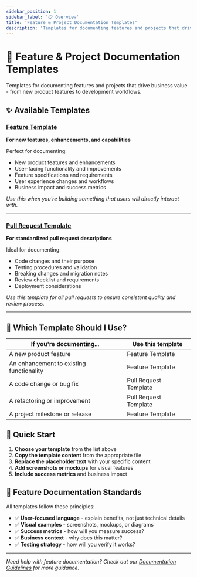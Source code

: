 ```yaml
---
sidebar_position: 1
sidebar_label: '📋 Overview'
title: 'Feature & Project Documentation Templates'
description: 'Templates for documenting features and projects that drive business value'
---
```


# 🚀 Feature & Project Documentation Templates

Templates for documenting features and projects that drive business value - from new product features to development workflows.

## ✨ Available Templates

### [Feature Template](./feature-template.md)
**For new features, enhancements, and capabilities**

Perfect for documenting:
- New product features and enhancements
- User-facing functionality and improvements
- Feature specifications and requirements
- User experience changes and workflows
- Business impact and success metrics

*Use this when you're building something that users will directly interact with.*

---

### [Pull Request Template](./pull_request_template.md)
**For standardized pull request descriptions**

Ideal for documenting:
- Code changes and their purpose
- Testing procedures and validation
- Breaking changes and migration notes
- Review checklist and requirements
- Deployment considerations

*Use this template for all pull requests to ensure consistent quality and review process.*

---

## 🎯 Which Template Should I Use?

| **If you're documenting...** | **Use this template** |
|---|---|
| A new product feature | Feature Template |
| An enhancement to existing functionality | Feature Template |
| A code change or bug fix | Pull Request Template |
| A refactoring or improvement | Pull Request Template |
| A project milestone or release | Feature Template |

## 🚀 Quick Start

1. **Choose your template** from the list above
2. **Copy the template content** from the appropriate file
3. **Replace the placeholder text** with your specific content
4. **Add screenshots or mockups** for visual features
5. **Include success metrics** and business impact

## 📝 Feature Documentation Standards

All templates follow these principles:

- ✅ **User-focused language** - explain benefits, not just technical details
- ✅ **Visual examples** - screenshots, mockups, or diagrams
- ✅ **Success metrics** - how will you measure success?
- ✅ **Business context** - why does this matter?
- ✅ **Testing strategy** - how will you verify it works?

---

*Need help with feature documentation? Check out our [Documentation Guidelines](../index.md) for more guidance.* 